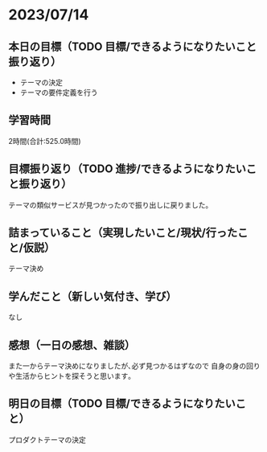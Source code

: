 # 2023/07/14
## 本日の目標（TODO 目標/できるようになりたいこと振り返り）
- テーマの決定
- テーマの要件定義を行う
## 学習時間
2時間(合計:525.0時間)
## 目標振り返り（TODO 進捗/できるようになりたいこと振り返り）
テーマの類似サービスが見つかったので振り出しに戻りました｡
## 詰まっていること（実現したいこと/現状/行ったこと/仮説）
テーマ決め
## 学んだこと（新しい気付き、学び）
なし
## 感想（一日の感想、雑談）
また一からテーマ決めになりましたが､必ず見つかるはずなので
自身の身の回りや生活からヒントを探そうと思います｡
## 明日の目標（TODO 目標/できるようになりたいこと）
プロダクトテーマの決定
